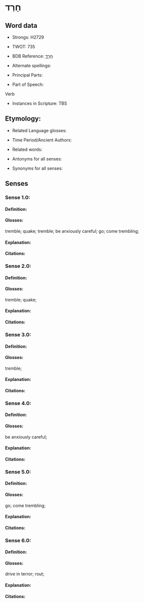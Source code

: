 # חָרַד

<!-- Status: S2="NeedsEdits" -->
<!-- Lexica used for edits:   -->

## Word data

* Strongs: H2729

* TWOT: 735

* BDB Reference: [חָרַד](rc://en/bdb/dict/h.fn.aa)

* Alternate spellings:

* Principal Parts:

* Part of Speech:

Verb

* Instances in Scripture: TBS

## Etymology:

* Related Language glosses:

* Time Period/Ancient Authors:

* Related words:

* Antonyms for all senses:

* Synonyms for all senses:

## Senses

### Sense 1.0:

#### Definition:

#### Glosses:

tremble; quake; tremble; be anxiously careful; go; come trembling; 

#### Explanation:

#### Citations:



### Sense 2.0:

#### Definition:

#### Glosses:

tremble; quake; 

#### Explanation:

#### Citations:



### Sense 3.0:

#### Definition:

#### Glosses:

tremble; 

#### Explanation:

#### Citations:



### Sense 4.0:

#### Definition:

#### Glosses:

be anxiously careful; 

#### Explanation:

#### Citations:



### Sense 5.0:

#### Definition:

#### Glosses:

go; come trembling; 

#### Explanation:

#### Citations:



### Sense 6.0:

#### Definition:

#### Glosses:

drive in terror; rout; 

#### Explanation:

#### Citations:



